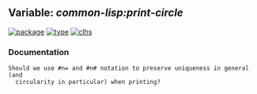 ## Variable: ***common-lisp:*print-circle****
[![package](https://img.shields.io/badge/Package-COMMON--LISP-5f9ea0.svg?style=social&colorA=999999)](../) [![type](https://img.shields.io/badge/Type-Variable-5f9ea0.svg?style=social&colorA=999999)](../#variable) [![clhs](https://img.shields.io/badge/CLHS-*PRINT--CIRCLE*-5f9ea0.svg?style=social&colorA=999999)](http://www.lispworks.com/documentation/HyperSpec/Body/v_pr_cir.htm) 
### Documentation
```
Should we use #n= and #n# notation to preserve uniqueness in general (and
  circularity in particular) when printing?
```
